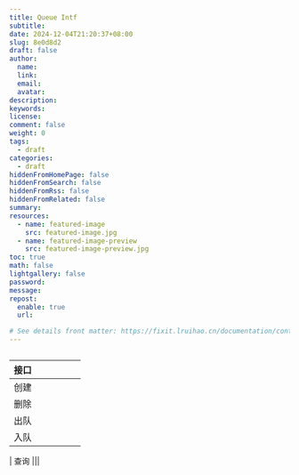 ```yaml
---
title: Queue Intf
subtitle:
date: 2024-12-04T21:20:37+08:00
slug: 8e0d8d2
draft: false
author:
  name:
  link:
  email:
  avatar:
description:
keywords:
license:
comment: false
weight: 0
tags:
  - draft
categories:
  - draft
hiddenFromHomePage: false
hiddenFromSearch: false
hiddenFromRss: false
hiddenFromRelated: false
summary:
resources:
  - name: featured-image
    src: featured-image.jpg
  - name: featured-image-preview
    src: featured-image-preview.jpg
toc: true
math: false
lightgallery: false
password:
message:
repost:
  enable: true
  url:

# See details front matter: https://fixit.lruihao.cn/documentation/content-management/introduction/#front-matter
---
```


## 


| 接口 |  |  |  |  |  |
| ---- |  ----  |  ----  |  ---- |  ----  |  ----  |
| 创建 |  |  |  |  | |
| 删除 |  |  |  |  | |
| 出队 |  |  |  |  | |
| 入队 |  |  |  |  | |

| 查询 |||









<!--more-->
